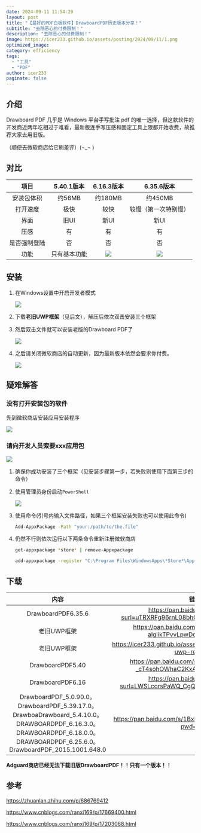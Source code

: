 ```yaml
---
date: 2024-09-11 11:54:29
layout: post
title: "【最好的PDF白板软件】DrawboardPDF历史版本分享！"
subtitle: "去除恶心的付费限制！"
description: "去除恶心的付费限制！"
image: https://icer233.github.io/assets/postimg/2024/09/11/1.png
optimized_image:
category: efficiency
tags:
  - "工具"
  - "PDF"
author: icer233
paginate: false
---
```


## 介绍

Drawboard PDF 几乎是 Windows 平台手写批注 pdf 的唯一选择，但这款软件的开发商近两年吃相过于难看，最新版连手写压感和固定工具上限都开始收费，故推荐大家去用旧版。

（顺便去微软商店给它刷差评）(¬_¬ )

## 对比

|     项目     |  5.40.1版本  |                          6.16.3版本                          |                          6.35.6版本                          |
| :----------: | :----------: | :----------------------------------------------------------: | :----------------------------------------------------------: |
|  安装包体积  |    约56MB    |                           约180MB                            |                           约450MB                            |
|   打开速度   |     极快     |                             较快                             |                     较慢（第一次特别慢）                     |
|     界面     |     旧UI     |                             新UI                             |                             新UI                             |
|     压感     |      有      |                              有                              |                              有                              |
| 是否强制登陆 |      否      |                              否                              |                              否                              |
|     功能     | 只有基本功能 | ![](https://icer233.github.io/assets/postimg/2024/09/11/6.16alltools.png) | ![](https://icer233.github.io/assets/postimg/2024/09/11/6.35alltools.png) |

## 安装

1. 在Windows设置中开启开发者模式

   ![](https://icer233.github.io/assets/postimg/2024/09/11/2.png)

2. 下载**老旧UWP框架**（见后文），解压后依次双击安装三个框架

3. 然后双击文件就可以安装老版的Drawboard PDF了

   ![](https://icer233.github.io/assets/postimg/2024/09/11/3.png)

4. 之后请关闭微软商店的自动更新，因为最新版本依然会要求你付费。

   ![](https://icer233.github.io/assets/postimg/2024/09/11/4.png)

## 疑难解答

### 没有打开安装包的软件

先到微软商店安装应用安装程序

![](https://icer233.github.io/assets/postimg/2024/09/11/6.png)

### 请向开发人员索要xxx应用包

![](https://icer233.github.io/assets/postimg/2024/09/11/7.png)

1. 确保你成功安装了三个框架（见安装步骤第一步，若失败则使用下面第三步的命令）

2. 使用管理员身份启动`PowerShell`

   ![](https://icer233.github.io/assets/postimg/2024/09/11/8.png)

3. 使用命令(引号内输入文件路径，如果三个框架安装失败也可以使用此命令)

   ```bash
   Add-AppxPackage -Path "your:/path/to/the.file"
   ```

4. 仍然不行则依次运行以下两条命令重新注册微软商店

   ```bash
   get-appxpackage *store* | remove-Appxpackage
   
   add-appxpackage -register "C:\Program Files\WindowsApps\*Store*\AppxManifest.xml" -disabledevelopmentmode
   
   ```

## 下载

|                             内容                             |                             链接                             |                             出处                             |
| :----------------------------------------------------------: | :----------------------------------------------------------: | :----------------------------------------------------------: |
|                      DrawboardPDF6.35.6                      | https://pan.baidu.com/share/init?surl=uTRXRFg96rnL08bhGi3eQQ&pwd=q6e0#q6e0 |            https://zhuanlan.zhihu.com/p/686769412            |
|                         老旧UWP框架                          | https://pan.baidu.com/share/init?surl=R6Q-algiikTPvvLpwDd4rQ&pwd=1145 |            https://zhuanlan.zhihu.com/p/686769412            |
|                         老旧UWP框架                          | https://icer233.github.io/assets/postimg/2024/09/11/old-uwp-relies.zip | https://icer233.github.io/best-pdf-whiteboard-tool-drawboard-pdf/ |
|                       DrawboardPDF5.40                       | https://pan.baidu.com/share/init?surl=RoJOn-_cT4sohOWhaC2KxA&pwd=m9kw#m9kw |          https://www.bilibili.com/read/cv23006023/           |
|                       DrawboardPDF6.16                       | https://pan.baidu.com/share/init?surl=LWSLcorsPaWQ_CgQfHQEEA&pwd=9uhn#9uhn |          https://www.bilibili.com/read/cv23006023/           |
| DrawboardPDF_5.0.90.0。DrawboardPDF_5.39.17.0。DrawboaDrawboard_5.4.10.0。DRAWBOARDPDF_6.16.3.0。DRAWBOARDPDF_6.18.0.0。DRAWBOARDPDF_6.25.6.0。DrawboardPDF_2015.1001.648.0 |   https://pan.baidu.com/s/1BxKdk1H8SqDdaNDcCmpJYw?pwd=52pj   |        https://www.52pojie.cn/thread-1866626-1-1.html        |

**Adguard商店已经无法下载旧版DrawboardPDF！！只有一个版本！！**

## 参考

https://zhuanlan.zhihu.com/p/686769412

https://www.cnblogs.com/ranxi169/p/17669400.html

https://www.cnblogs.com/ranxi169/p/17203068.html
